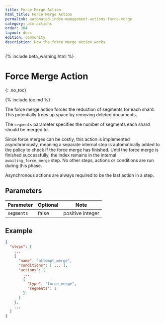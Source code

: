 ```yaml
---
title: Force Merge Action
html_title: Force Merge Action
permalink: automated-index-management-actions-force-merge
category: aim-actions
order: 304
layout: docs
edition: community
description: How the force merge action works
---
```

<!--- Copyright 2023 floragunn GmbH -->

{% include beta_warning.html %}

# Force Merge Action
{: .no_toc}

{% include toc.md %}

The force merge action forces the reduction of segments for each shard.
This potentially frees up space by removing deleted documents.

The `segments` parameter specifies the number of segments each shard should be merged to.

Since force merges can be costly, this action is implemented asynchronously, meaning a separate internal step is automatically added to the policy to check if the force merge has finished.
Until the force merge is finished successfully, the index remains in the internal `awaiting_force_merge` step.
No other steps, actions or conditions are run during this phase.

Asynchronous actions are always required to be the last action in a step.

## Parameters

| Parameter  | Optional | Note             |
|------------|----------|------------------|
| `segments` | false    | positive integer |

## Example

```json
{
  "steps": [
    ...
    {
      "name": "attempt_merge",
      "conditions": [ ... ],
      "actions": [
        ...
        {
          "type": "force_merge",
          "segments": 1
        }
      ]
    },
    ...
  ]
}
```